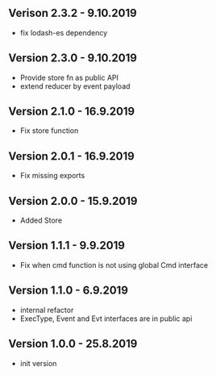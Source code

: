 ## Verison 2.3.2 - 9.10.2019
- fix lodash-es dependency

## Version 2.3.0 - 9.10.2019
- Provide store fn as public API
- extend reducer by event payload

## Version 2.1.0 - 16.9.2019
- Fix store function

## Version 2.0.1 - 16.9.2019
- Fix missing exports

## Version 2.0.0 - 15.9.2019
- Added Store

## Version 1.1.1 - 9.9.2019
- Fix when cmd function is not using global Cmd interface

## Version 1.1.0 - 6.9.2019
- internal refactor
- ExecType, Event and Evt interfaces are in public api

## Version 1.0.0 - 25.8.2019
- init version
